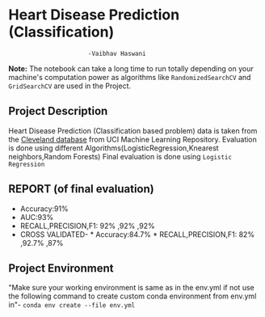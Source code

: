 Heart Disease Prediction  (Classification)
===========================================
                          -Vaibhav Haswani

**Note:** The notebook can take a long time to run totally depending on your machine's computation power as algorithms like `RandomizedSearchCV` and `GridSearchCV` are used in the Project.

## Project Description
Heart Disease Prediction (Classification based problem) data is taken from the [Cleveland database](https://archive.ics.uci.edu/ml/datasets/heart+Disease) from UCI Machine Learning Repository.
Evaluation is done using different Algorithms(LogisticRegression,Knearest neighbors,Random Forests)
Final evaluation is done using `Logistic Regression`


## REPORT (of final evaluation)

* Accuracy:91%
* AUC:93%
* RECALL,PRECISION,F1: 92% ,92% ,92%
* CROSS VALIDATED-
                * Accuracy:84.7%
                * RECALL,PRECISION,F1: 82% ,92.7% ,87%


## Project Environment

"Make sure your working environment is same as in the env.yml if not use the following command to create custom conda environment from env.yml in"-
`conda env create --file env.yml `